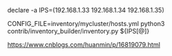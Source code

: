 declare -a IPS=(192.168.1.33 192.168.1.34 192.168.1.35)

CONFIG_FILE=inventory/mycluster/hosts.yml python3 contrib/inventory_builder/inventory.py ${IPS[@]}


https://www.cnblogs.com/huanmin/p/16819079.html